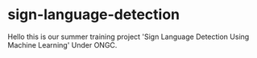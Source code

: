 # sign-language-detection
Hello this is our summer training project 'Sign Language Detection Using Machine Learning' Under ONGC.
